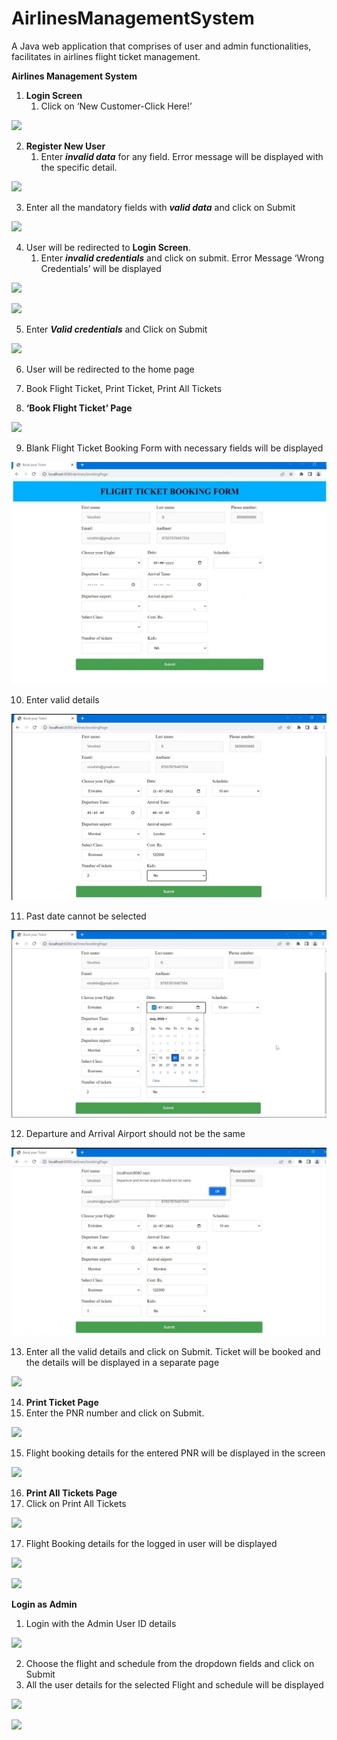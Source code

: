 # AirlinesManagementSystem
A Java web application that comprises of user and admin functionalities, facilitates in airlines flight ticket management.

**Airlines Management System**

1. **Login Screen** 
   1. Click on ‘New Customer-Click Here!’

![](/readme-png/Aspose.Words.e626b3d2-4415-446d-99b8-067c14180506.001.png)

2. **Register New User**
   1. Enter ***invalid data*** for any field. Error message will be displayed with the specific detail.

![](/readme-png/Aspose.Words.e626b3d2-4415-446d-99b8-067c14180506.002.png)

3. Enter all the mandatory fields with ***valid data*** and click on Submit

![](/readme-png/Aspose.Words.e626b3d2-4415-446d-99b8-067c14180506.003.png)

4. User will be redirected to **Login Screen**. 
   1. Enter ***invalid credentials*** and click on submit. Error Message ‘Wrong Credentials’ will be displayed

![](/readme-png/Aspose.Words.e626b3d2-4415-446d-99b8-067c14180506.004.png)


![](/readme-png/Aspose.Words.e626b3d2-4415-446d-99b8-067c14180506.005.png)

5. Enter ***Valid credentials*** and Click on Submit

![](/readme-png/Aspose.Words.e626b3d2-4415-446d-99b8-067c14180506.006.png)

6. User will be redirected to the home page
7. Book Flight Ticket, Print Ticket, Print All Tickets


8. **‘Book Flight Ticket’ Page**

![](/readme-png/Aspose.Words.e626b3d2-4415-446d-99b8-067c14180506.007.png)

9. Blank Flight Ticket Booking Form with necessary fields will be displayed

![](/readme-png/Aspose.Words.e626b3d2-4415-446d-99b8-067c14180506.008.jpeg)

10. Enter valid details 

![](/readme-png/Aspose.Words.e626b3d2-4415-446d-99b8-067c14180506.009.jpeg)

11. Past date cannot be selected

![](/readme-png/Aspose.Words.e626b3d2-4415-446d-99b8-067c14180506.010.jpeg)

12. Departure and Arrival Airport should not be the same

![](/readme-png/Aspose.Words.e626b3d2-4415-446d-99b8-067c14180506.011.jpeg)

13. Enter all the valid details and click on Submit. Ticket will be booked and the details will be displayed in a separate page

![](/readme-png/Aspose.Words.e626b3d2-4415-446d-99b8-067c14180506.012.png)

14. **Print Ticket Page**
   1. Enter the PNR number and click on Submit.

![](/readme-png/Aspose.Words.e626b3d2-4415-446d-99b8-067c14180506.013.png)

15. Flight booking details for the entered PNR will be displayed in the screen

![](/readme-png/Aspose.Words.e626b3d2-4415-446d-99b8-067c14180506.014.png)


16. **Print All Tickets Page**
   1. Click on Print All Tickets

![](/readme-png/Aspose.Words.e626b3d2-4415-446d-99b8-067c14180506.007.png)

17. Flight Booking details for the logged in user will be displayed

![](/readme-png/Aspose.Words.e626b3d2-4415-446d-99b8-067c14180506.015.png)

![](/readme-png/Aspose.Words.e626b3d2-4415-446d-99b8-067c14180506.016.png)


**Login as Admin**

1. Login with the Admin User ID details

![](/readme-png/Aspose.Words.e626b3d2-4415-446d-99b8-067c14180506.017.png)

2. Choose the flight and schedule from the dropdown fields and click on Submit
1. All the user details for the selected Flight and schedule will be displayed

![](/readme-png/Aspose.Words.e626b3d2-4415-446d-99b8-067c14180506.018.png)

![](/readme-png/Aspose.Words.e626b3d2-4415-446d-99b8-067c14180506.019.png)
